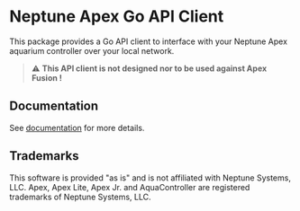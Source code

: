# Neptune Apex Go API Client

This package provides a Go API client to interface with your Neptune Apex aquarium controller over your local network.

> :warning: **This API client is not designed nor to be used against Apex Fusion !**

## Documentation

See [documentation](docs/README.md) for more details.

## Trademarks

This software is provided "as is" and is not affiliated with Neptune Systems, LLC.
Apex, Apex Lite, Apex Jr. and AquaController are registered trademarks of Neptune Systems, LLC.
